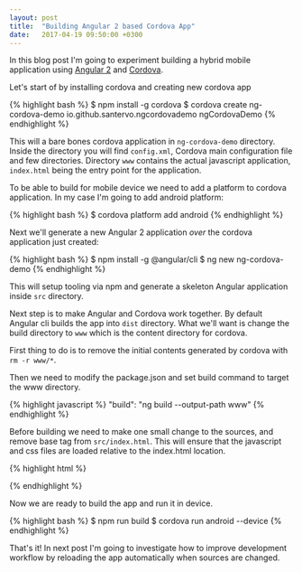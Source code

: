 ```yaml
---
layout: post
title:  "Building Angular 2 based Cordova App"
date:   2017-04-19 09:50:00 +0300
---
```

In this blog post I'm going to experiment building a hybrid mobile application
using  [Angular 2][angular-2] and [Cordova][cordova].

Let's start of by installing cordova and creating new cordova app

{% highlight bash %}
$ npm install -g cordova
$ cordova create ng-cordova-demo io.github.santervo.ngcordovademo ngCordovaDemo
{% endhighlight %}

This will a bare bones cordova application in <code>ng&#8209;cordova&#8209;demo</code> directory.
Inside the directory you will find `config.xml`, Cordova main configuration file and few directories.
Directory `www` contains the actual javascript application, `index.html` being the entry point for the
application.

To be able to build for mobile device we need to add a platform to cordova application. In my case
I'm going to add android platform:

{% highlight bash %}
$ cordova platform add android
{% endhighlight %}

Next we'll generate a new Angular 2 application *over* the cordova application just created:

{% highlight bash %}
$ npm install -g @angular/cli
$ ng new ng-cordova-demo
{% endhighlight %}

This will setup tooling via npm and generate a skeleton Angular application inside `src` directory.

Next step is to make Angular and Cordova work together. By default Angular cli builds the app into
`dist` directory. What we'll want is change the build directory to `www` which is the content directory
for cordova. 

First thing to do is to remove the initial contents generated by cordova
with <code style="white-space: nowrap;">rm -r www/*</code>. 

Then we need to modify the package.json and set build command to target the www directory.

{% highlight javascript %}
"build": "ng build --output-path www"
{% endhighlight %}

Before building we need to make one small change to the sources, and remove base tag from
<code style="white-space: nowrap;">src/index.html</code>.
This will ensure that the javascript and css files are loaded relative to the index.html location.

{% highlight html %}
<base href="/"> <!-- remove this line -->
{% endhighlight %}


Now we are ready to build the app and run it in device.

{% highlight bash %}
$ npm run build
$ cordova run android --device
{% endhighlight %}

That's it! In next post I'm going to investigate how to improve development workflow by reloading
the app automatically when sources are changed.

[angular-2]: https://angular.io
[angular-cli]: https://github.com/angular/angular-cli
[cordova]: https://cordova.apache.org/
